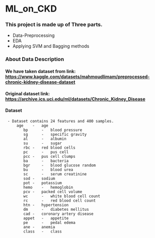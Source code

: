 # ML_on_CKD
### This project is made up of Three parts.
   - Data-Preprocessing
   - EDA
   - Applying SVM and Bagging methods
### About Data Description
#### We have taken dataset from link: https://www.kaggle.com/datasets/mahmoudlimam/preprocessed-chronic-kidney-disease-dataset
#### Original dataset link: https://archive.ics.uci.edu/ml/datasets/Chronic_Kidney_Disease
#### Dataset
     - Dataset contains 24 features and 400 samples.
         age	-	age	
			bp		-	blood pressure
			sg		-	specific gravity
			al		-   albumin
			su		-	sugar
			rbc	-	red blood cells
			pc		-	pus cell
			pcc	-	pus cell clumps
			ba		-	bacteria
			bgr		-	blood glucose random
			bu		-	blood urea
			sc		-	serum creatinine
			sod	-	sodium
			pot	-	potassium
			hemo	-	hemoglobin
			pcv	-	packed cell volume
			wc		-	white blood cell count
			rc		-	red blood cell count
			htn	-	hypertension
			dm		-	diabetes mellitus
			cad	-	coronary artery disease
			appet	-	appetite
			pe		-	pedal edema
			ane	-	anemia
			class	-	class
